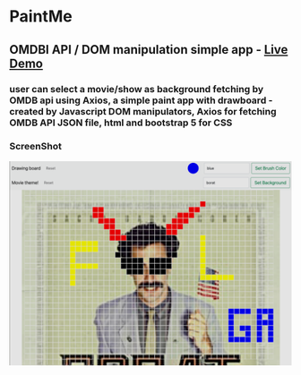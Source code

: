 # PaintMe
## OMDBI API / DOM manipulation simple app - <a href="https://sirvand.github.io/PaintMe/"> Live Demo </a>
### user can select a movie/show as background fetching by OMDB api using Axios, a simple paint app  with drawboard - created by Javascript DOM manipulators, Axios for fetching OMDB API JSON file, html and bootstrap 5 for CSS 

### ScreenShot
![Screenshot](ss_paintme.png)
